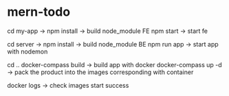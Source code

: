 # mern-todo

cd my-app ->
npm install -> build node_module FE
npm start -> start fe

cd server ->
npm install -> build node_module BE
npm run app -> start app with nodemon


cd ..
docker-compass build -> build app with docker
docker-compass up -d -> pack the product into the images corresponding with container

docker logs <name images> -> check images start success
